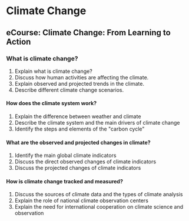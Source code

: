 # Climate Change

## eCourse: Climate Change: From Learning to Action

### What is climate change?
1. Explain what is climate change?
2. Discuss how human activities are affecting the climate.
3. Explain observed and projected trends in the climate.
4. Describe different climate change scenarios.

#### How does the climate system work?
1. Explain the difference between weather and climate
2. Describe the climate system and the main drivers of climate change
3. Identify the steps and elements of the "carbon cycle"

#### What are the observed and projected changes in climate?
1. Identify the main global climate indicators
2. Discuss the direct observed changes of climate indicators
3. Discuss the projected changes of climate indicators

#### How is climate change tracked and measured?
1. Discuss the sources of climate data and the types of climate analysis
2. Explain the role of national climate observation centers
3. Explain the need for international cooperation on climate science and observation

